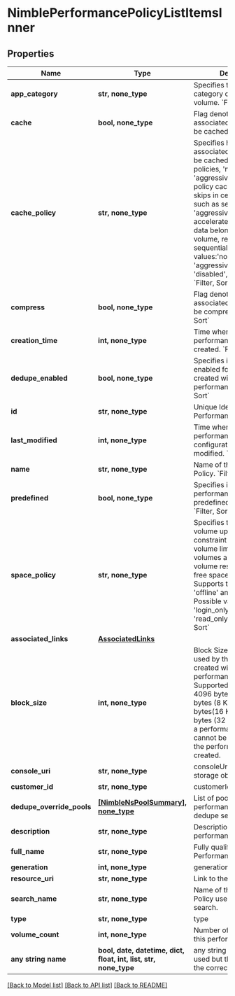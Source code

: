 # NimblePerformancePolicyListItemsInner


## Properties
Name | Type | Description | Notes
------------ | ------------- | ------------- | -------------
**app_category** | **str, none_type** | Specifies the application category of the associated volume. &#x60;Filter, Sort&#x60; | [optional] 
**cache** | **bool, none_type** | Flag denoting if data in the associated volume should be cached. &#x60;Filter, Sort&#x60; | [optional] 
**cache_policy** | **str, none_type** | Specifies how data of associated volume should be cached. Supports two policies, &#39;normal&#39; and &#39;aggressive&#39;. &#39;normal&#39; policy caches data but skips in certain conditions such as sequential I/O. &#39;aggressive&#39; policy will accelerate caching of all data belonging to this volume, regardless of sequentiality. Possible values:&#39;normal&#39;, &#39;no_write&#39;, &#39;aggressive_read_no_write&#39;, &#39;disabled&#39;, &#39;aggressive&#39;. &#x60;Filter, Sort&#x60; | [optional] 
**compress** | **bool, none_type** | Flag denoting if data in the associated volume should be compressed. &#x60;Filter, Sort&#x60; | [optional] 
**creation_time** | **int, none_type** | Time when the performance policy was created. &#x60;Filter, Sort&#x60; | [optional] 
**dedupe_enabled** | **bool, none_type** | Specifies if dedupe is enabled for volumes created with this performance policy. &#x60;Filter, Sort&#x60; | [optional] 
**id** | **str, none_type** | Unique Identifier for the Performance Policy. &#x60;Filter&#x60; | [optional] 
**last_modified** | **int, none_type** | Time when the performance policy&#39;s configurations were last modified. &#x60;Filter, Sort&#x60; | [optional] 
**name** | **str, none_type** | Name of the Performance Policy. &#x60;Filter, Sort&#x60; | [optional] 
**predefined** | **bool, none_type** | Specifies if this performance policy is predefined (read-only). &#x60;Filter, Sort&#x60; | [optional] 
**space_policy** | **str, none_type** | Specifies the state of the volume upon space constraint violation such as volume limit violation or volumes above their volume reserve, if the pool free space is exhausted. Supports two policies, &#39;offline&#39; and &#39;non_writable&#39;. Possible values:&#39;offline&#39;, &#39;login_only&#39;, &#39;non_writable&#39;, &#39;read_only&#39;, &#39;invalid&#39;. &#x60;Filter, Sort&#x60; | [optional] 
**associated_links** | [**AssociatedLinks**](AssociatedLinks.md) |  | [optional] 
**block_size** | **int, none_type** | Block Size in bytes to be used by the volumes created with this specific performance policy. Supported block sizes are 4096 bytes (4 KB), 8192 bytes (8 KB), 16384 bytes(16 KB), and 32768 bytes (32 KB). Block size of a performance policy cannot be changed once the performance policy is created. | [optional] 
**console_uri** | **str, none_type** | consoleUri for detailed storage object | [optional] 
**customer_id** | **str, none_type** | customerId | [optional] 
**dedupe_override_pools** | [**[NimbleNsPoolSummary], none_type**](NimbleNsPoolSummary.md) | List of pools that override performance policy&#39;s dedupe setting. | [optional] 
**description** | **str, none_type** | Description of a performance policy. | [optional] 
**full_name** | **str, none_type** | Fully qualified name of the Performance Policy. | [optional] 
**generation** | **int, none_type** | generation | [optional] 
**resource_uri** | **str, none_type** | Link to the object URI | [optional] 
**search_name** | **str, none_type** | Name of the Performance Policy used for object search. | [optional] 
**type** | **str, none_type** | type | [optional] 
**volume_count** | **int, none_type** | Number of volumes using this performance policy. | [optional] 
**any string name** | **bool, date, datetime, dict, float, int, list, str, none_type** | any string name can be used but the value must be the correct type | [optional]

[[Back to Model list]](../README.md#documentation-for-models) [[Back to API list]](../README.md#documentation-for-api-endpoints) [[Back to README]](../README.md)


